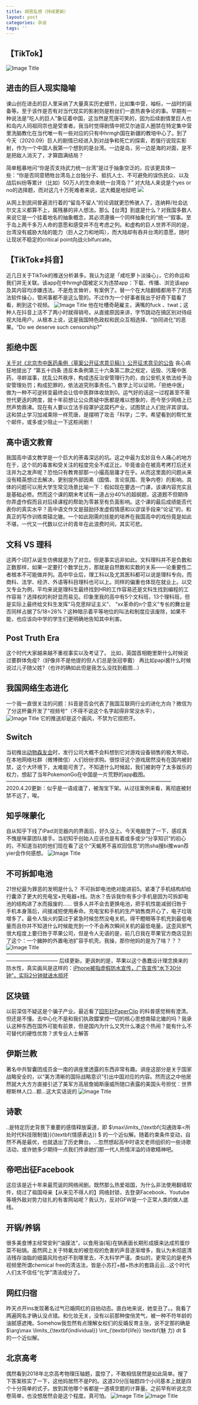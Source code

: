 ```yaml
---
title: 胡思乱想（持续更新）
layout: post
categories: 杂谈
tags: ''
---
```

## 【TikTok】

 
![Image Title](https://nullrecurrent.github.io//image/124.jpg)
 

## 进击的巨人现实隐喻 

谏山创在进击的巨人里采纳了大量真实历史细节，比如集中营，袖标，一战时的装备等。至于该作是否有对当代现实的影射则是粉丝们一直热衷争论的事。早期有一种说法是“吃人的巨人”象征着中国，这当然是荒唐可笑的，因为后续剧情里巨人也和岛内人同祖同宗也是受害者。我当时觉得剧情中把艾尔迪亚人圈禁在特定集中营里洗脑教化在当代唯一有一些对应的只有中hrmgh国在新疆的教培中心了。到了今天（2020.09）巨人的剧情已经进入到对战争和死亡的探索，若强行说现实影射，作为一个中国人我第一个想到的是台湾。一边是岛，另一边是海的对面，是不是把敌人消灭了，才算圆满结局？

简单粗暴地问“你是否支持武力统一台湾”是过于抽象空泛的，应该更具体一些：“你是否同意牺牲台湾岛上台独分子、抵抗人士、不可避免的误伤民众、以及战后纠纷等累计（比如）50万人的生命来统一台湾岛？” 对大陆人来说是个yes or no的选择题，而对这几十万死难者来说，这大概是地狱吧
![](https://nullrecurrent.github.io//image/123.png)

从网上到民间普遍流行着的“留岛不留人”的论调就更恐怖骇人了，连纳粹/社会达尔文主义都算不上，属残暴的非人想法。那么【台湾】到底是什么？对我国多数人来说它是一个挂着地名的抽象概念，其必须遵循一个同样抽象化的“统一”叙事。至于岛上两千多万人命的意愿和感受并不在考虑之列。和虚构的巨人世界不同的是，台湾没有威胁大陆的能力（巨人之力和地鸣），而大陆却有吞并台湾的意愿，随时让现状不稳定的critical point向战火bifurcate。


## 【TikTok≠抖音】

近几日关于TikTok的推送分析甚多。我认为这是「咸吃萝卜淡操心」，它的命运和我们并无关联。该app在中hrmgh国被定义为违禁app：下载、传播、浏览该app及其内容均涉嫌违法。不是危言耸听，有案例了。替一个在大陆翻樯都用不了的违法软件操心，管闲事都不是这么管的。不过作为一个好事者我出于好奇下载看了看，刷到这个视频。
![Image Title](https://nullrecurrent.github.io//image/106.jpg)
他在吐槽奇葩雇主，满嘴的fuсk 、twаt；这种人在抖音上活不了两小时就得销号。从直接原因来讲，字节跳动在搞区别对待歧视大陆用户。从根本上说，这是我国特色政权和民众互相选择、“协同进化”的恶果。“Do we deserve such censorship?”

## 拒绝中医
[关于对《北京市中医药条例（草案公开征求意见稿）》公开征求意见的公告](http://wjw.beijing.gov.cn/hdjl_20203/myzj/202005/t20200530_1911882.html) 丧心病狂地提出了
“第五十四条 违反本条例第三十六条第二款之规定，诋毁、污蔑中医药，寻衅滋事，扰乱公共秩序，构成违反治安管理行为的，由公安机关依法给予治安管理处罚；构成犯罪的，依法追究刑事责任。”\\
数学上可以证明，「拒绝中医」做为一种不可逆转变最终会让信中医群体收敛到0。运气好的话这一过程甚至不需世代更迭的跨度，就十年前想让公众质疑中医都是难以想象的，而今至少网络上已然声势鼎沸。现在有人要以立法手段罩护这腐朽产业，试图禁止人们批评其谬误。这和禁止学习加减乘除一样荒唐，是摆明了攻击「科学」二字。希望看到的帮忙发个邮件，或多或少阻止一下这桩闹剧！


## 高中语文教育
我国高中语文教学是一个巨大的荼毒深远的坑。这之中最为玄妙且令人痛心的地方在于，这个坑的毒害和受关注的程度完全不成正比，毕竟谁会在被高考拷打后还关注并为之发声呢？恐怕只有教育部那一小撮高层庸才在乎。从而这里面的问题从来没有精英想过去解决，更别提外部因素（国情、言论氛围、竞争内卷）的影响。具体的问题可以用大学生常见场景比喻一下：假如现在要选一门课，该课内容充实且是基础必修。然而这个课的期末考试有一道占分40%的超纲题，这道题不但期待你弄虚作假而且对后续课程的帮助为零甚至有负面影响。这个课的最后成绩能否代表你的真实水平？高中语文作文是鼓励抒发虚假情感和以谬误手段来“论证”的，和真正的写作训练南辕北辙。一个如此刚需的技能的培养在我国高中的戏份竟是如此不堪，一代又一代数以亿计的青年在此浪费时间，其实可悲。

## 文科 VS 理科
这两个词打从诞生仿佛就是为了对立。但是事实远非如此。文科理科并不是负数和正数那样，如果一定要打个数学比方，那就是自然数和实数的关系——论重要性二者根本不可能做并列。高中毕业后，理工科以及尤其医科都可以说是理科专向，而商科、法学、经济、外语等科目理科也可以上。同样的偏重也体现在就业上。以交叉专业为例，平均来说是理科生最终找到HR的工作容易还是文科生找到编程的工作容易？选择权的利好显而易见。印象里我的高中有5个文科班，13个理科班，但是实际上最终给文科生发挥“马克思辩证主义”、 “xx革命的n个意义”专长的舞台是否同样占据了5/18=28%？这种暗示着平等地位的叫法和制度应该废除，如果不能，也应该向中学的学生们更明确地告知其中利害。

## Post Truth Era
这个时代大家越来越不重视事实以及考证了。
比如，英国首相鲍里斯什么时候说过要群体免疫?（好像并不是他提的但人们总是张冠李戴）
再比如papi酱什么时候说过儿子随父姓?（也许的确如此但是我怎么没找到截图...）

## 我国网络生态进化
一个我一直很关注的问题：抖音是否会代表了我国互联网行业的进化方向？微信为了分这杯羹开发了“视频号”（不得不说这个名字起得非常没水平），
![Image Title](https://nullrecurrent.github.io//image/103.jpg) 它的推送却是这个画风，不禁为它捏把汗。


## Switch
当初推出[动物森友会](https://tech.sina.cn/2020-03-29/detail-iimxyqwa3937310.d.html)时，发行公司大概不会料想到它对游戏设备销售的极大带动，在本地网络社群（微博微信）人们纷纷求购。很惊讶这个游戏居然没有在国内被封禁，这个大环境下，太难能可贵了。不知道什么时候起，我们被剥夺了太多娱乐的权力，想起了当年PokemonGo在中国是一片荒野的app截图。
————————————————————————————————
2020.4.20更新：似乎是一语成谶了，被淘宝下架。从过往案例来看，离彻底被封禁不远了，唉。
 
## 知乎咪蒙化
自从知乎下线了iPad浏览器内的界面后，好久没上。今天电脑登了一下，感叹真不愧是咪蒙团队接手。当初知乎创始人应该也是有着或多或少“分享知识”的初心的，不知道当初的他们现在看了这个“天蝎男不喜欢回信息”的热sha搜bi推wan荐yier会作何感想。
![Image Title](https://nullrecurrent.github.io//image/96.png)

## 不可拆卸电池

21世纪最为罪恶的发明是什么？ 不可拆卸电池绝对能进前5。紧凑了手机结构却给行囊添了更大的充电宝+充电器+线。防水？告诉我你有多少手机是因为可拆卸电池的结构进了水而报废的…… 很多人并不会去更换电池，把手机性能减弱归咎于手机本身落后，间接减短使用寿命。充电宝和手机的生产销售商开心了，电子垃圾增多了。最令人恼火的莫过于紧急时候忽然没电关机，得干瞪眼等手机充到最低电量而且你并不知道什么时候能充到一个不会再次瞬间关机的最低电量。这歪风邪气很大程度上要归咎于苹果公司，但是令人无语的是，前几日我在苹果官方商店见到了这个：一个臃肿的外置电池扩容手机壳。我操，那你他妈的是为了啥？？？
 ![Image Title](https://nullrecurrent.github.io//image/95.jpg)
 ——————————————————————————————————————————————
 后续更新。更讽刺的是，苹果以这个愚蠢设计理念换来的防水性，真实画风是这样的：[iPhone被指虚假防水宣传，广告宣传“水下30分钟”，实际2分钟就进水损坏](https://www.sohu.com/a/410923790_114778)
 
## 区块链
以前深信不疑这是个骗子产业。最近看了[回形针PaperClip](https://www.bilibili.com/video/av83366647/)  的科普感觉稍有澄清。但还是不懂。去中心化不是和我们执政鐺掌控一切的核心思想南辕北辙的吗？我承认这种东西在国外可能有前景，但是国内为什么又凭什么凑这个热闹？能有什么不可替代的硬性优势？求专业人士解答

## 伊斯兰教
著名中共智囊团成员金一南的讲座里透露的东西非常有趣。讲座这部分是关于国家战略安全的，以“美方清晰的国际战略意识”引出中国对应的内容。然而这之中他居然就大大方方直接引述了美军方高层詹姆斯康威所随口表露的美国头号担忧：世界穆斯林人口…额…这大实话说的
![Image Title](https://nullrecurrent.github.io//image/49.jpg)

## 诗歌
..是特定历史背景下重要的感情释放渠道，即
$\max\limits_{\textbf{沟通效率<所处时代科技限制值}}(\textbf{情感表达}) $
的一个近似解。随着约束条件变动，自然不再是最优，也就退出了历史舞台。…忽然想起高中时语文老师组织的一些诗歌活动，或许她多少期待一点我们传承她们那一代人热情洋溢的诗歌精神吧。

## 帝吧出征Facebook
这应该是近十年来最荒诞的网络闹剧。既然那么热爱祖国，为什么非法使用翻墙软件，绕过了祖国母亲【从来见不得人的】网络封锁，去登录Facebook、Youtube等境外敌对势力驻扎的有害网站呢？我认为，反对GFW是一个正常人类的做人底线。

## 开锅/养锅
很多美食博主经常安利“油膜法”，以食用油(垢)在锅表面长期形成膜来达成煎蛋炒菜不粘锅。虽然网上关于特氟龙的被忽视的危害的声音逐渐增多，我认为未彻底清洁残存油脂的细菌风险也好不到哪里去，不太科学严谨。类似的，更常见的是老外视频里所谓chemical free的清洁法，皆是小苏打+醋+热水的套路云云…这个时代人们太不信任“化学”清洁成分了。

## 网红归宿
昨天点开ins发现著名过气已婚网红的自拍动态。直白地来说，她变丑了。。我看了两遍网名才确认没点错。和化妆无关，没有以前那种俊俏灵气，被一种不符年龄的油腻感遮掩。Somehow我忽然有点理解女权们的反婚反育主张，说不定那的确是$\arg\max \limits_{\textbf{individual}}  \int_{\textbf{life}} \textbf{魅 力} dt $ 的一个近似解。

## 北京高考
偶然看到2018年北京高考物理压轴题，震惊了，不敢相信居然是如此简单。搜了下答案核实了一下，这他妈居然不是P的。这道20分压轴题四个小问基本上就是四个十分简单的式子。放到其他哪个省都是一道填空题的计算量。之前早有听说北京卷简单，也没想居然会是这个程度。真可怕。
![Image Title](https://nullrecurrent.github.io//image/50.jpg)
![Image Title](https://nullrecurrent.github.io//image/51.jpg)
